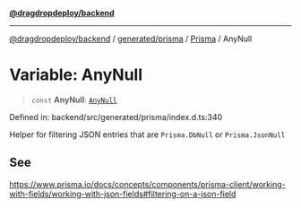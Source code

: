 [**@dragdropdeploy/backend**](../../../../../README.md)

***

[@dragdropdeploy/backend](../../../../../README.md) / [generated/prisma](../../../README.md) / [Prisma](../README.md) / AnyNull

# Variable: AnyNull

> `const` **AnyNull**: [`AnyNull`](../namespaces/NullTypes/classes/AnyNull.md)

Defined in: backend/src/generated/prisma/index.d.ts:340

Helper for filtering JSON entries that are `Prisma.DbNull` or `Prisma.JsonNull`

## See

https://www.prisma.io/docs/concepts/components/prisma-client/working-with-fields/working-with-json-fields#filtering-on-a-json-field

